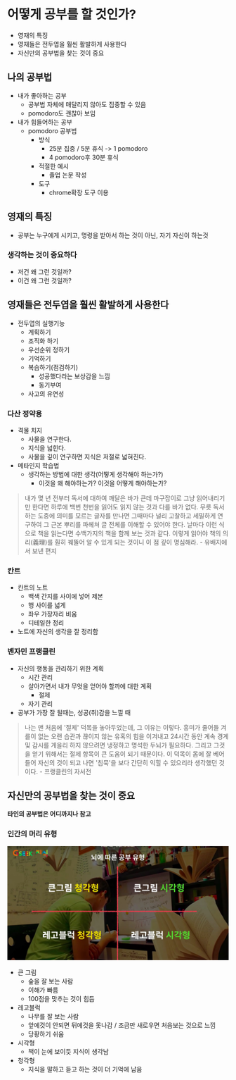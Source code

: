 # 어떻게 공부를 할 것인가?

- 영재의 특징
- 영재들은 전두엽을 훨씬 활발하게 사용한다
- 자신만의 공부법을 찾는 것이 중요

## 나의 공부법

- 내가 좋아하는 공부
  - 공부법 자체에 매달리지 않아도 집중할 수 있음
  - pomodoro도 괜찮아 보임
- 내가 힘들어하는 공부
  - pomodoro 공부법
    - 방식
      - 25분 집중 / 5분 휴식 -> 1 pomodoro
      - 4 pomodoro후 30분 휴식
    - 적절한 예시
      - 졸업 논문 작성
    - 도구
      - chrome확장 도구 이용

## 영재의 특징

- 공부는 누구에게 시키고, 명령을 받아서 하는 것이 아닌, 자기 자신이 하는것

### 생각하는 것이 중요하다

- 저건 왜 그런 것일까?
- 이건 왜 그런 것일까?

## 영재들은 전두엽을 훨씬 활발하게 사용한다

- 전두엽의 실행기능
  - 계획하기
  - 조직화 하기
  - 우선순위 정하기
  - 기억하기
  - 복습하기(점검하기)
    - 성공했다라는 보상감을 느낌
    - 동기부여
  - 사고의 유연성

### 다산 정약용

- 격물 치지
  - 사물을 연구한다.
  - 지식을 넓힌다.
  - 사물을 깊이 연구하면 지식은 저절로 넓혀진다.
- 메타인지 학습법
  - 생각하는 방법에 대한 생각(어떻게 생각해야 하는가?)
    - 이것을 왜 해야하는가? 이것을 어떻게 해야하는가?

> 내가 몇 년 전부터 독서에 대하여 깨달은 바가 큰데 마구잡이로 그냥 읽어내리기만 한다면 하루에 백번 천번을 읽어도 읽지 않는 것과 다를 바가 없다. 무릇 독서하는 도중에 의미를 모르는 글자를 만나면 그때마다 널리 고찰하고 세밀하게 연구하여 그 근본 뿌리를 파헤쳐 글 전체를 이해할 수 있어야 한다. 날마다 이런 식으로 책을 읽는다면 수백가지의 책을 함께 보는 것과 같다. 이렇게 읽어야 책의 의리(義理)를 훤히 꿰뚤어 알 수 있게 되는 것이니 이 점 깊이 명심해라. - 유배지에서 보낸 편지

### 칸트

- 칸트의 노트
  - 백색 간지를 사이에 넣어 제본
  - 행 사이를 넓게
  - 좌우 가장자리 비움
  - 디테일한 정리
- 노트에 자신의 생각을 잘 정리함

### 벤자민 프랭클린

- 자신의 행동을 관리하기 위한 계획
  - 시간 관리
  - 살아가면서 내가 무엇을 얻어야 할까에 대한 계획
    - 절제
  - 자기 관리
- 공부가 가장 잘 될때는, 성공(취)감을 느낄 때

> 나는 맨 처음에 '절제' 덕목을 놓아두었는데, 그 이유는 이렇다. 흥미가 줄어들 겨를이 없는 오랜 습관과 끊이지 않는 유혹의 힘을 이겨내고 24시간 동안 계속 경계 및 감시를 게을리 하지 않으려면 냉정하고 명석한 두뇌가 필요하다.
> 그리고 그것을 얻기 위해서는 절제 항목이 큰 도움이 되기 때문이다. 이 덕목이 몸에 잘 베어들어 자신의 것이 되고 나면 '침묵'을 보다 간단히 익힐 수 있으리라 생각했던 것이다. - 프랭클린의 자서전

## 자신만의 공부법을 찾는 것이 중요

**타인의 공부법은 어디까지나 참고**

### 인간의 머리 유형

![](./images/brain_types.png)

- 큰 그림
  - 숲을 잘 보는 사람
  - 이해가 빠름
  - 100점을 맞추는 것이 힘듬
- 레고블럭
  - 나무를 잘 보는 사람
  - 앞에것이 안되면 뒤에것을 못나감 / 조금만 새로우면 처음보는 것으로 느낌
  - 당황하기 쉬움
- 시각형
  - 책이 눈에 보이듯 지식이 생각남
- 청각형
  - 지식을 말하고 듣고 하는 것이 더 기억에 남음
